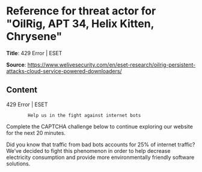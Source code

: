 # Reference for threat actor for "OilRig, APT 34, Helix Kitten, Chrysene"

**Title**: 429 Error | ESET

**Source**: https://www.welivesecurity.com/en/eset-research/oilrig-persistent-attacks-cloud-service-powered-downloaders/

## Content










429 Error | ESET

















            Help us in the fight against internet bots
        
Complete the CAPTCHA challenge below to continue exploring our website for the next 20 minutes.













Did you know that traffic from bad bots accounts for 25% of internet traffic?
We’ve decided to fight this phenomenon in order to help decrease electricity consumption and provide more environmentally friendly software solutions.











